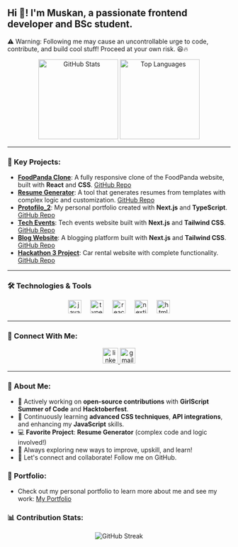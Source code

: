 <h2 align="left">Hi 👋! I'm Muskan, a passionate frontend developer and BSc student.</h2>


⚠️ Warning: Following me may cause an uncontrollable urge to code, contribute, and build cool stuff! Proceed at your own risk. 😆🔥


<!-- Graphs Section -->
<div align="center">
  <img src="https://github-profile-summary-cards.vercel.app/api/cards/stats?username=muskan-fatim&theme=2077" alt="GitHub Stats" height="180">
  <img src="https://github-profile-summary-cards.vercel.app/api/cards/repos-per-language?username=muskan-fatim&theme=2077" alt="Top Languages" height="180">
</div>

---

### 📌 Key Projects:
<a name="key-projects"></a>
- **[FoodPanda Clone](https://panda-clone.vercel.app/)**: A fully responsive clone of the FoodPanda website, built with **React** and **CSS**. [GitHub Repo](https://github.com/muskan-fatim/panda-clone.git)
- **[Resume Generator](https://resume-generator-azure.vercel.app/)**: A tool that generates resumes from templates with complex logic and customization. [GitHub Repo](https://github.com/muskan-fatim/resume-builder)
- **[Protofilo_2](https://protofilo-2.vercel.app/)**: My personal portfolio created with **Next.js** and **TypeScript**. [GitHub Repo](https://github.com/muskan-fatim/Protofilo_2)
- **[Tech Events](https://tech-event-lovat.vercel.app/)**: Tech events website built with **Next.js** and **Tailwind CSS**. [GitHub Repo](https://github.com/muskan-fatim/tech-events)
- **[Blog Website](https://blog-website-rho-blush.vercel.app/)**: A blogging platform built with **Next.js** and **Tailwind CSS**. [GitHub Repo](https://github.com/muskan-fatim/blog-website)
- **[Hackathon 3 Project](https://hackthone-3-two.vercel.app/)**: Car rental website with complete functionality. [GitHub Repo](https://github.com/muskan-fatim/hackthone-3)

---

### 🛠 Technologies & Tools
<a name="technologies"></a>

<div align="center">
  <img src="https://cdn.jsdelivr.net/gh/devicons/devicon/icons/javascript/javascript-original.svg" height="30" alt="javascript logo" />
  <img width="12" />
  <img src="https://cdn.jsdelivr.net/gh/devicons/devicon/icons/typescript/typescript-original.svg" height="30" alt="typescript logo" />
  <img width="12" />
  <img src="https://cdn.jsdelivr.net/gh/devicons/devicon/icons/react/react-original.svg" height="30" alt="react logo" />
  <img width="12" />
  <img src="https://cdn.jsdelivr.net/gh/devicons/devicon/icons/nextjs/nextjs-original.svg" height="30" alt="nextjs logo" />
  <img width="12" />
  <img src="https://cdn.jsdelivr.net/gh/devicons/devicon/icons/html5/html5-original.svg" height="30" alt="html5 logo" />
</div>

---

### 💌 Connect With Me:
<a name="connect"></a>
<div align="center">
  <a href="https://www.linkedin.com/in/muskan-fatima-ab90732b7/" target="_blank">
    <img src="https://img.shields.io/static/v1?message=LinkedIn&logo=linkedin&label=&color=0077B5&logoColor=white&labelColor=&style=for-the-badge" height="35" alt="linkedin logo" />
  </a>
  <a href="mailto:mushiifatima3456@gmail.com">
    <img src="https://img.shields.io/static/v1?message=Gmail&logo=gmail&label=&color=D14836&logoColor=white&labelColor=&style=for-the-badge" height="35" alt="gmail logo" />
  </a>
</div>

---

### 🧠 About Me:
<a name="about"></a>
- 💪 Actively working on **open-source contributions** with **GirlScript Summer of Code** and **Hacktoberfest**.
- 🌱 Continuously learning **advanced CSS techniques**, **API integrations**, and enhancing my **JavaScript** skills.
- 💻 **Favorite Project**: **Resume Generator** (complex code and logic involved!)
- 🧠 Always exploring new ways to improve, upskill, and learn!
- 🤝 Let's connect and collaborate! Follow me on GitHub.


### 💼 Portfolio:
<a name="portfolio"></a>
- Check out my personal portfolio to learn more about me and see my work: [My Portfolio](https://protofilo-2.vercel.app/)

### 📊 Contribution Stats:
<div align="center">
  <img src="https://github-readme-streak-stats.herokuapp.com/?user=muskan-fatim&theme=2077" alt="GitHub Streak" />
</div>



